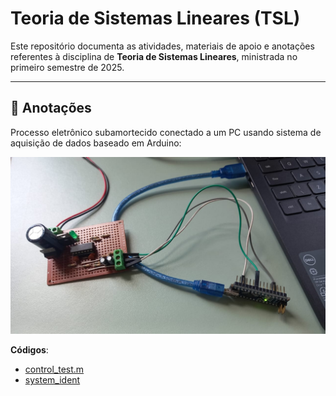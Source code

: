 # Teoria de Sistemas Lineares (TSL)

Este repositório documenta as atividades, materiais de apoio e anotações referentes à disciplina de **Teoria de Sistemas Lineares**, ministrada no primeiro semestre de 2025.

---

## 📝 Anotações

Processo eletrônico subamortecido conectado a um PC usando sistema de aquisição de dados
baseado em Arduino:

![alt text](imgs/planta1.jpg)


**Códigos**:
 - [control_test.m](https://www.dropbox.com/scl/fo/jfhxgk939bcj9j1bv7h46/AGaA1JxgWRbU2PpQXD6CEw4/Aulas/Aula02e03e04e05e06?preview=control_test.m&rlkey=cxq7xpizvo950ml8dhoqop8m8&st=tdgjartd&dl=0)
- [system_ident](https://www.dropbox.com/scl/fo/jfhxgk939bcj9j1bv7h46/AGaA1JxgWRbU2PpQXD6CEw4/Aulas/Aula02e03e04e05e06?preview=system_ident.m&rlkey=cxq7xpizvo950ml8dhoqop8m8&st=1k9a5ppn&dl=0)
